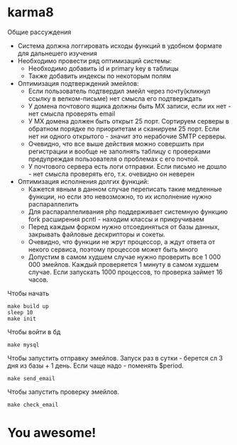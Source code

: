 # karma8

Общие рассуждения

* Система должна логгировать исходы функций в удобном формате для дальнешего изучения
* Необходимо провести ряд оптимизаций системы:
  * Необходимо добавить id и primary key в таблицы
  * Также добавить индексы по некоторым полям
* Оптимизация подтверждений эмейлов:
  * Если пользователь подтвердил эмейл через почту(кликнул ссылку в велком-письме) нет смысла его подтверждать
  * У домена почтового ящика должны быть MX записи, если их нет - нет смысла проверять email
  * У MX домена должен быть открыт 25 порт. Сортируем серверы в обратном порядке по приоритетам и сканируем 25 порт. Если нет ни одного открытого - значит это нерабочие SMTP серверы.
  * Очевидно, что все выше действия можно совершить при регистрации и вообще не заполнять таблицу с проверками предупреждая пользователя о проблемах с его почтой.
  * У почтового сервера есть логи отправки. Если письмо не дошло - нет смысла проверять его, т.к. очевидно он неверен
* Оптимизация исполнения долгих функций:
  * Кажется явным в данном случае переписать такие медленные функции, но если это невозможно, то их исполнение нужно распараллелить
  * Для распараллеливания php поддерживает системную функцию fork расширения pcntl - находим классы и прикручиваем
  * Перед каждым форком нужно отсоединяться от базы данных, закрывать файловые дескрипторы и сокеты.
  * Очевидно, что функции не жрут процессор, а ждут ответа от некого сервиса, поэтому процессов может быть много
  * Допустим в самом худшем случае нужно проверить все 1 000 000 эмейлов. Каждый проверяется 1 минуту в самом худшем случае. Если запускать 1000 процессов, то проверка займет 16 часов.

Чтобы начать
```
make build up
sleep 10
make init
```

Чтобы войти в бд
```
make mysql
```

Чтобы запустить отправку эмейлов. Запуск раз в сутки - берется сл 3 дня из базы + 1 день. Если чаще надо - поменять $period.
```
make send_email
```

Чтобы запустить проверку эмейлов.
```
make check_email
```

# You awesome!